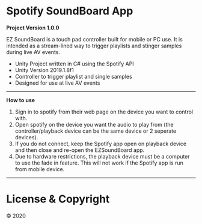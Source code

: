# Spotify SoundBoard App

**Project Version 1.0.0** 

EZ SoundBoard is a touch pad controller built for mobile or PC use. It is intended as a stream-lined way to trigger playlists and stinger samples during live AV events.

* Unity Project written in C# using the Spotify API 
* Unity Version 2019.1.8f1
* Controller to trigger playlist and single samples 
* Designed for use at live AV events

---

**How to use**

1. Sign in to spotify from their web page on the device you want to control with.
2. Open spotify on the device you want the audio to play from (the controller/playback device can be the same device or 2 seperate devices).
3. If you do not connect, keep the Spotify app open on playback device and then close and re-open the EZSoundBoard app.
4. Due to hardware restrictions, the playback device must be a computer to use the fade in feature. This will not work if the Spotify app is run from mobile device.

---

# License & Copyright
© 2020


